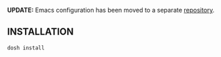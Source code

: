 **UPDATE:** Emacs configuration has been moved to a separate [repository](https://github.com/gkmngrgn/emacs.d).


## INSTALLATION

    dosh install
